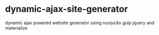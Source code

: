 # dynamic-ajax-site-generator
dynamic ajax powered website generator using nunjucks gulp jquery and materialize
